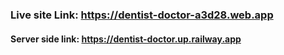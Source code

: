 ### Live site Link: https://dentist-doctor-a3d28.web.app

#### Server side link: https://dentist-doctor.up.railway.app
